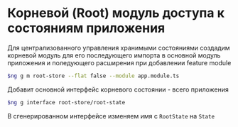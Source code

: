 # Корневой (Root) модуль доступа к состояниям приложения

Для централизованного управления хранимыми состояниями создадим корневой модуль для его последующего импорта в основной модуль приложения и поледующего расширения при добавлении feature module

```bash
$ng g m root-store --flat false --module app.module.ts
```

Добавит основной интерфейс корневого состоянии - всего приложения

```bash
$ng g interface root-store/root-state
```

В сгенерированном интерфейсе изменяем имя с `RootState` на `State`